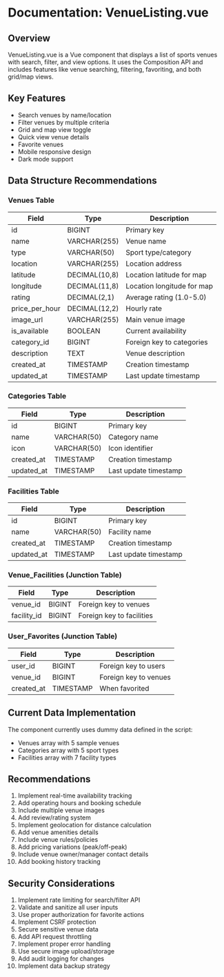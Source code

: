 



# Documentation: VenueListing.vue

## Overview
VenueListing.vue is a Vue component that displays a list of sports venues with search, filter, and view options. It uses the Composition API and includes features like venue searching, filtering, favoriting, and both grid/map views.

## Key Features
- Search venues by name/location 
- Filter venues by multiple criteria
- Grid and map view toggle
- Quick view venue details
- Favorite venues
- Mobile responsive design
- Dark mode support

## Data Structure Recommendations

### Venues Table
| Field | Type | Description |
|-------|------|-------------|
| id | BIGINT | Primary key |
| name | VARCHAR(255) | Venue name |
| type | VARCHAR(50) | Sport type/category |
| location | VARCHAR(255) | Location address |
| latitude | DECIMAL(10,8) | Location latitude for map |
| longitude | DECIMAL(11,8) | Location longitude for map |
| rating | DECIMAL(2,1) | Average rating (1.0-5.0) |
| price_per_hour | DECIMAL(12,2) | Hourly rate |
| image_url | VARCHAR(255) | Main venue image |
| is_available | BOOLEAN | Current availability |
| category_id | BIGINT | Foreign key to categories |
| description | TEXT | Venue description |
| created_at | TIMESTAMP | Creation timestamp |
| updated_at | TIMESTAMP | Last update timestamp |

### Categories Table
| Field | Type | Description |
|-------|------|-------------|
| id | BIGINT | Primary key |
| name | VARCHAR(50) | Category name |
| icon | VARCHAR(50) | Icon identifier |
| created_at | TIMESTAMP | Creation timestamp |
| updated_at | TIMESTAMP | Last update timestamp |

### Facilities Table
| Field | Type | Description |
|-------|------|-------------|
| id | BIGINT | Primary key |
| name | VARCHAR(50) | Facility name |
| created_at | TIMESTAMP | Creation timestamp |
| updated_at | TIMESTAMP | Last update timestamp |

### Venue_Facilities (Junction Table)
| Field | Type | Description |
|-------|------|-------------|
| venue_id | BIGINT | Foreign key to venues |
| facility_id | BIGINT | Foreign key to facilities |

### User_Favorites (Junction Table)
| Field | Type | Description |
|-------|------|-------------|
| user_id | BIGINT | Foreign key to users |
| venue_id | BIGINT | Foreign key to venues |
| created_at | TIMESTAMP | When favorited |

## Current Data Implementation
The component currently uses dummy data defined in the script:
- Venues array with 5 sample venues
- Categories array with 5 sport types
- Facilities array with 7 facility types

## Recommendations
1. Implement real-time availability tracking
2. Add operating hours and booking schedule
3. Include multiple venue images
4. Add review/rating system
5. Implement geolocation for distance calculation
6. Add venue amenities details
7. Include venue rules/policies
8. Add pricing variations (peak/off-peak)
9. Include venue owner/manager contact details
10. Add booking history tracking

## Security Considerations
1. Implement rate limiting for search/filter API
2. Validate and sanitize all user inputs
3. Use proper authorization for favorite actions
4. Implement CSRF protection
5. Secure sensitive venue data
6. Add API request throttling
7. Implement proper error handling
8. Use secure image upload/storage
9. Add audit logging for changes
10. Implement data backup strategy



